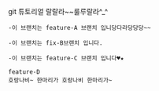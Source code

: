 
git 튜토리얼 랄랄라~~룰루랄라^_^  

	-이 브랜치는 feature-A 브랜치 입니당다라당당당~~ 

 	-이 브랜치는 fix-B브랜치 입니다.

	-이 브랜치는 feature-C 브랜치 입니다♥★
	
	feature-D
	호랑나비~ 한마리가 호랑나비 한마리가~  
